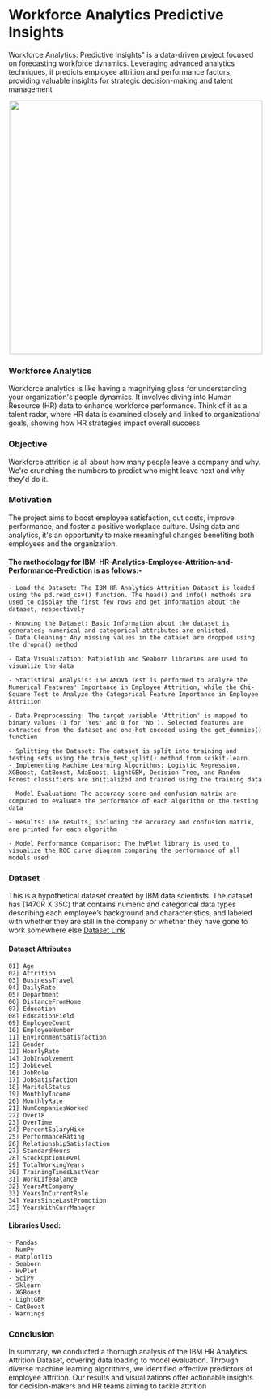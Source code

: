 # Workforce Analytics Predictive Insights
Workforce Analytics: Predictive Insights" is a data-driven project focused on forecasting workforce dynamics. Leveraging advanced analytics techniques, it predicts employee attrition and performance factors, providing valuable insights for strategic decision-making and talent management

<p align="center">
<img src="https://cdn.imgbin.com/17/4/3/imgbin-workforce-management-human-resource-management-system-business-A9TafFFZWaszMtP2zRQSt1fZX.jpg" width="500" height="500">

### Workforce Analytics
Workforce analytics is like having a magnifying glass for understanding your organization's people dynamics. It involves diving into Human Resource (HR) data to enhance workforce performance. Think of it as a talent radar, where HR data is examined closely and linked to organizational goals, showing how HR strategies impact overall success

### Objective
Workforce attrition is all about how many people leave a company and why. We're crunching the numbers to predict who might leave next and why they'd do it.

### Motivation
The project aims to boost employee satisfaction, cut costs, improve performance, and foster a positive workplace culture. Using data and analytics, it's an opportunity to make meaningful changes benefiting both employees and the organization.

#### The methodology for IBM-HR-Analytics-Employee-Attrition-and-Performance-Prediction is as follows:-
```
- Load the Dataset: The IBM HR Analytics Attrition Dataset is loaded using the pd.read_csv() function. The head() and info() methods are used to display the first few rows and get information about the dataset, respectively

- Knowing the Dataset: Basic Information about the dataset is generated; numerical and categorical attributes are enlisted.
- Data Cleaning: Any missing values in the dataset are dropped using the dropna() method

- Data Visualization: Matplotlib and Seaborn libraries are used to visualize the data

- Statistical Analysis: The ANOVA Test is performed to analyze the Numerical Features' Importance in Employee Attrition, while the Chi-Square Test to Analyze the Categorical Feature Importance in Employee Attrition

- Data Preprocessing: The target variable 'Attrition' is mapped to binary values (1 for 'Yes' and 0 for 'No'). Selected features are extracted from the dataset and one-hot encoded using the get_dummies() function

- Splitting the Dataset: The dataset is split into training and testing sets using the train_test_split() method from scikit-learn.
- Implementing Machine Learning Algorithms: Logistic Regression, XGBoost, CatBoost, AdaBoost, LightGBM, Decision Tree, and Random Forest classifiers are initialized and trained using the training data

- Model Evaluation: The accuracy score and confusion matrix are computed to evaluate the performance of each algorithm on the testing data

- Results: The results, including the accuracy and confusion matrix, are printed for each algorithm

- Model Performance Comparison: The hvPlot library is used to visualize the ROC curve diagram comparing the performance of all models used
```

### Dataset
This is a hypothetical dataset created by IBM data scientists. The dataset has (1470R X 35C) that contains numeric and categorical data types describing each employee’s background and characteristics, and labeled with whether they are still in the company or whether they have gone to work somewhere else
[Dataset Link](https://www.kaggle.com/pavansubhasht/ibm-hr-analytics-attrition-dataset)

#### Dataset Attributes
```
01] Age
02] Attrition
03] BusinessTravel
04] DailyRate
05] Department
06] DistanceFromHome
07] Education
08] EducationField
09] EmployeeCount
10] EmployeeNumber
11] EnvironmentSatisfaction
12] Gender
13] HourlyRate
14] JobInvolvement
15] JobLevel
16] JobRole
17] JobSatisfaction
18] MaritalStatus
19] MonthlyIncome
20] MonthlyRate
21] NumCompaniesWorked
22] Over18
23] OverTime
24] PercentSalaryHike
25] PerformanceRating
26] RelationshipSatisfaction
27] StandardHours
28] StockOptionLevel
29] TotalWorkingYears
30] TrainingTimesLastYear
31] WorkLifeBalance
32] YearsAtCompany
33] YearsInCurrentRole
34] YearsSinceLastPromotion
35] YearsWithCurrManager
```
#### Libraries Used:
```
- Pandas
- NumPy
- Matplotlib
- Seaborn
- HvPlot
- SciPy
- Sklearn
- XGBoost
- LightGBM
- CatBoost
- Warnings
```

### Conclusion
In summary, we conducted a thorough analysis of the IBM HR Analytics Attrition Dataset, covering data loading to model evaluation. Through diverse machine learning algorithms, we identified effective predictors of employee attrition. Our results and visualizations offer actionable insights for decision-makers and HR teams aiming to tackle attrition
